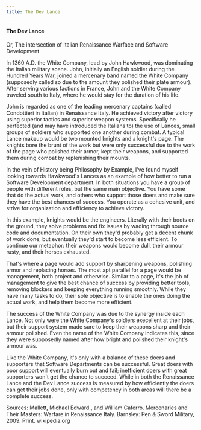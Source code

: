 ```yaml
---
title: The Dev Lance
---
```

#### The Dev Lance
Or, The intersection of Italian Renaissance Warface and Software Development

In 1360 A.D. the White Company, lead by John Hawkwood, was dominating the
Italian military scene.  John, initially an English soldier during the Hundred
Years War, joined a mercenary band named the White Company (supposedly called
so due to the amount they polished their plate armour).  After serving various
factions in France, John and the White Company traveled south to Italy, where
he would stay for the duration of his life.

John is regarded as one of the leading mercenary captains (called Condottieri
in Italian) in Renaissance Italy.  He achieved victory after victory using
superior tactics and superior weapon systems.  Specifically he perfected (and
may have introduced the Italians to) the use of Lances, small groups of
soldiers who supported one another during combat.  A typical Lance makeup would
be two mounted knights and a knight's page.  The knights bore the brunt of the
work but were only successful due to the work of the page who polished their
armor, kept their weapons, and supported them during combat by replenishing
their mounts.

In the vein of History being Philosophy by Example, I've found myself looking
towards Hawkwood's Lances as an example of how better to run a Software
Development department.  In both situations you have a group of people with
different roles, but the same main objective.  You have some that do the actual
work, and others who support those doers and make sure they have the best
chances of success.  You operate as a cohesive unit, and strive for
organization and efficiency to achieve victory.

In this example, knights would be the engineers.  Literally with their boots on
the ground, they solve problems and fix issues by wading through source code
and documentation.  On their own they'd probably get a decent chunk of work
done, but eventually they'd start to become less efficient.  To continue our
metaphor: their weapons would become dull, their armour rusty, and their horses
exhausted.

That's where a page would add support by sharpening weapons, polishing armor
and replacing horses.  The most apt parallel for a page would be management,
both project and otherwise.  Similar to a page, it's the job of management to
give the best chance of success by providing better tools, removing blockers
and keeping everything running smoothly.  While they have many tasks to do,
their sole objective is to enable the ones doing the actual work, and help them
become more efficient.

The success of the White Company was due to the synergy inside each Lance.  Not
only were the White Company's soldiers execellent at their jobs, but their
support system made sure to keep their weapons sharp and their armour polished.
Even the name of the White Company indicates this, since they were supposedly
named after how bright and polished their knight's armour was.

Like the White Company, it's only with a balance of these doers and supporters
that Software Departments can be successful.  Great doers with poor support
will eventually burn out and fail; inefficient doers with great supporters
won't get the chance to succeed.  While in both the Renaissance Lance and the
Dev Lance success is measured by how efficiently the doers can get their jobs
done, only with competency in both areas will there be a complete success.


Sources: 
Mallett, Michael Edward., and William Caferro. Mercenaries and Their Masters: Warfare in Renaissance Italy. Barnsley: Pen & Sword Military, 2009. Print.
wikipedia.org

